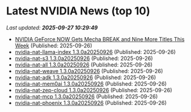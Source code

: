# Latest NVIDIA News (top 10)
_Last updated: **2025-09-27 10:29:49**_

- [NVIDIA GeForce NOW Gets Mecha BREAK and Nine More Titles This Week](https://www.madshrimps.be/news/nvidia-geforce-now-gets-mecha-break-and-nine-more-titles-this-week/) (Published: 2025-09-26)
- [nvidia-nat-llama-index 1.3.0a20250926](https://pypi.org/project/nvidia-nat-llama-index/1.3.0a20250926/) (Published: 2025-09-26)
- [nvidia-nat-s3 1.3.0a20250926](https://pypi.org/project/nvidia-nat-s3/1.3.0a20250926/) (Published: 2025-09-26)
- [nvidia-nat-all 1.3.0a20250926](https://pypi.org/project/nvidia-nat-all/1.3.0a20250926/) (Published: 2025-09-26)
- [nvidia-nat-weave 1.3.0a20250926](https://pypi.org/project/nvidia-nat-weave/1.3.0a20250926/) (Published: 2025-09-26)
- [nvidia-nat-adk 1.3.0a20250926](https://pypi.org/project/nvidia-nat-adk/1.3.0a20250926/) (Published: 2025-09-26)
- [nvidia-nat-mem0ai 1.3.0a20250926](https://pypi.org/project/nvidia-nat-mem0ai/1.3.0a20250926/) (Published: 2025-09-26)
- [nvidia-nat-zep-cloud 1.3.0a20250926](https://pypi.org/project/nvidia-nat-zep-cloud/1.3.0a20250926/) (Published: 2025-09-26)
- [nvidia-nat-mcp 1.3.0a20250926](https://pypi.org/project/nvidia-nat-mcp/1.3.0a20250926/) (Published: 2025-09-26)
- [nvidia-nat-phoenix 1.3.0a20250926](https://pypi.org/project/nvidia-nat-phoenix/1.3.0a20250926/) (Published: 2025-09-26)
